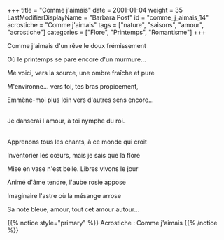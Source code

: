 +++
title = "Comme j'aimais"
date = 2001-01-04
weight = 35
LastModifierDisplayName = "Barbara Post"
id = "comme_j_aimais_14"
acrostiche = "Comme j'aimais"
tags = ["nature", "saisons", "amour", "acrostiche"]
categories = ["Flore", "Printemps", "Romantisme"]
+++

Comme j'aimais d'un rêve le doux frémissement

Où le printemps se pare encore d'un murmure...

Me voici, vers la source, une ombre fraîche et pure

M'environne... vers toi, tes bras propicement,

Emmène-moi plus loin vers d'autres sens encore...

 \
Je danserai l'amour, à toi nymphe du roi.

 \
Apprenons tous les chants, à ce monde qui croit

Inventorier les cœurs, mais je sais que la flore

Mise en vase n'est belle. Libres vivons le jour

Animé d'âme tendre, l'aube rosie appose

Imaginaire l'astre où la mésange arrose

Sa note bleue, amour, tout cet amour autour...

{{% notice style="primary" %}}
Acrostiche : Comme j'aimais
{{% /notice %}}

